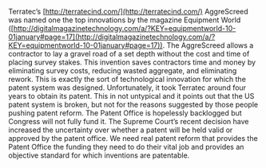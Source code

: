 
Terratec’s [http://terratecind.com/](http://terratecind.com/) AggreScreed was named one the top innovations by the magazine Equipment World ([http://digitalmagazinetechnology.com/a/?KEY=equipmentworld-10-01january#page=17](http://digitalmagazinetechnology.com/a/?KEY=equipmentworld-10-01january#page=17)). The AggreScreed allows a contractor to lay a gravel road of a set depth without the cost and time of placing survey stakes. This invention saves contractors time and money by eliminating survey costs, reducing wasted aggregate, and eliminating rework. This is exactly the sort of technological innovation for which the patent system was designed. Unfortunately, it took Terratec around four years to obtain its patent. This in not untypical and it points out that the US patent system is broken, but not for the reasons suggested by those people pushing patent reform. The Patent Office is hopelessly backlogged but Congress will not fully fund it. The Supreme Court’s recent decision have increased the uncertainty over whether a patent will be held valid or approved by the patent office. We need real patent reform that provides the Patent Office the funding they need to do their vital job and provides an objective standard for which inventions are patentable.